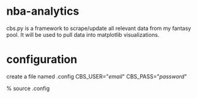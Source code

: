 # nba-analytics

cbs.py is a framework to scrape/update all relevant data from my fantasy pool. It will be used to pull data into matplotlib visualizations. 


# configuration
create a file named .config
CBS_USER="*email*"
CBS_PASS="*password*"

% source .config

